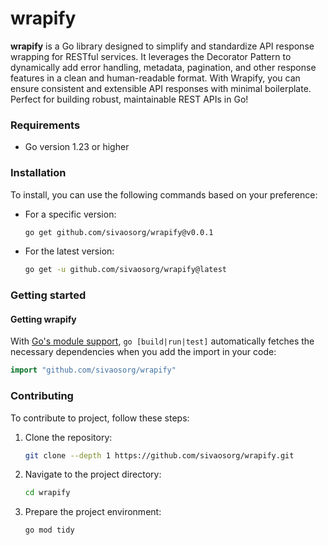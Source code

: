 # wrapify

**wrapify** is a Go library designed to simplify and standardize API response wrapping for RESTful services. It leverages the Decorator Pattern to dynamically add error handling, metadata, pagination, and other response features in a clean and human-readable format. With Wrapify, you can ensure consistent and extensible API responses with minimal boilerplate. Perfect for building robust, maintainable REST APIs in Go!

### Requirements

- Go version 1.23 or higher

### Installation

To install, you can use the following commands based on your preference:

- For a specific version:

  ```bash
  go get github.com/sivaosorg/wrapify@v0.0.1
  ```

- For the latest version:
  ```bash
  go get -u github.com/sivaosorg/wrapify@latest
  ```

### Getting started

#### Getting wrapify

With [Go's module support](https://go.dev/wiki/Modules#how-to-use-modules), `go [build|run|test]` automatically fetches the necessary dependencies when you add the import in your code:

```go
import "github.com/sivaosorg/wrapify"
```

### Contributing

To contribute to project, follow these steps:

1. Clone the repository:

   ```bash
   git clone --depth 1 https://github.com/sivaosorg/wrapify.git
   ```

2. Navigate to the project directory:

   ```bash
   cd wrapify
   ```

3. Prepare the project environment:
   ```bash
   go mod tidy
   ```
